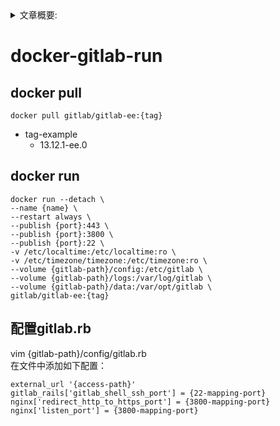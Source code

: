 <details>
<summary>文章概要:</summary>
<pre hidden>
information:
    author: jie6mm
    title: docker-gitlab-run
    desc:
    type: docker/gitlab
    tags:
        - docker
        - gitlab
    series: docker-run
    date: 2021-06-01 14:38:00
</pre>
</details>

# docker-gitlab-run

## docker pull
    
```shell
docker pull gitlab/gitlab-ee:{tag}
```

* tag-example
    * 13.12.1-ee.0

    
## docker run

```shell
docker run --detach \
--name {name} \
--restart always \
--publish {port}:443 \
--publish {port}:3800 \
--publish {port}:22 \
-v /etc/localtime:/etc/localtime:ro \
-v /etc/timezone/timezone:/etc/timezone:ro \
--volume {gitlab-path}/config:/etc/gitlab \
--volume {gitlab-path}/logs:/var/log/gitlab \
--volume {gitlab-path}/data:/var/opt/gitlab \
gitlab/gitlab-ee:{tag}
```

## 配置gitlab.rb

vim {gitlab-path}/config/gitlab.rb  
在文件中添加如下配置：
```text
external_url '{access-path}'
gitlab_rails['gitlab_shell_ssh_port'] = {22-mapping-port}
nginx['redirect_http_to_https_port'] = {3800-mapping-port}
nginx['listen_port'] = {3800-mapping-port}
```